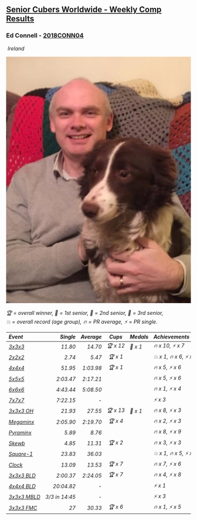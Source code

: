 <style>table {white-space: nowrap;}</style>
<link rel="stylesheet" type="text/css" href="/scw-comp/css/flags.css" />

## [Senior Cubers Worldwide - Weekly Comp Results](/scw-comp/results/)
### Ed Connell - [2018CONN04](https://www.worldcubeassociation.org/persons/2018CONN04)

<i class="flag flag-IE" />&nbsp;Ireland

![Ed Connell](1583010027.jpg)

<span style="white-space: nowrap;">🏆 = overall winner</span>, <span style="white-space: nowrap;">🥇 = 1st senior</span>, <span style="white-space: nowrap;">🥈 = 2nd senior</span>, <span style="white-space: nowrap;">🥉 = 3rd senior</span>, <span style="white-space: nowrap;">💥 = overall record (age group)</span>, <span style="white-space: nowrap;">🔥 = PR average</span>, <span style="white-space: nowrap;">⚡ = PR single</span>.

| Event | Single | Average | Cups | Medals | Achievements|
| :-- | --: | --: | :--: | :-- | :-- |
| [3x3x3](333.md) | 11.80 | 14.70 | 🏆 x 12 | 🥉 x 1 | 🔥 x 10, ⚡ x 7 |
| [2x2x2](222.md) | 2.74 | 5.47 | 🏆 x 1 |  | 💥 x 1, 🔥 x 6, ⚡ x 4 |
| [4x4x4](444.md) | 51.95 | 1:03.98 | 🏆 x 1 |  | 🔥 x 5, ⚡ x 6 |
| [5x5x5](555.md) | 2:03.47 | 2:17.21 |  |  | 🔥 x 5, ⚡ x 6 |
| [6x6x6](666.md) | 4:43.44 | 5:08.50 |  |  | 🔥 x 1, ⚡ x 4 |
| [7x7x7](777.md) | 7:22.15 | - |  |  | ⚡ x 3 |
| [3x3x3 OH](333oh.md) | 21.93 | 27.55 | 🏆 x 13 | 🥈 x 1 | 🔥 x 8, ⚡ x 3 |
| [Megaminx](minx.md) | 2:05.90 | 2:19.70 | 🏆 x 4 |  | 🔥 x 2, ⚡ x 3 |
| [Pyraminx](pyram.md) | 5.89 | 8.76 |  |  | 🔥 x 8, ⚡ x 9 |
| [Skewb](skewb.md) | 4.85 | 11.31 | 🏆 x 2 |  | 🔥 x 3, ⚡ x 3 |
| [Square-1](sq1.md) | 23.83 | 36.03 |  |  | 💥 x 1, 🔥 x 5, ⚡ x 4 |
| [Clock](clock.md) | 13.09 | 13.53 | 🏆 x 7 |  | 🔥 x 7, ⚡ x 6 |
| [3x3x3 BLD](333bf.md) | 2:00.37 | 2:24.05 | 🏆 x 7 |  | 🔥 x 4, ⚡ x 8 |
| [4x4x4 BLD](444bf.md) | 20:04.82 | - |  |  | ⚡ x 1 |
| [3x3x3 MBLD](333mbf.md) | 3/3 in 14:45 | - |  |  | ⚡ x 3 |
| [3x3x3 FMC](333fm.md) | 27 | 30.33 | 🏆 x 6 |  | 🔥 x 1, ⚡ x 5 |

<!-- Global site tag (gtag.js) - Google Analytics -->
<script async src="https://www.googletagmanager.com/gtag/js?id=UA-86348435-3"></script>
<script>window.dataLayer = window.dataLayer || []; function gtag() {dataLayer.push(arguments);} gtag('js', new Date()); gtag('config', 'UA-86348435-3');</script>
